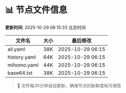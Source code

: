 # 📊 节点文件信息

**更新时间**: 2025-10-29 06:15:33 北京时间

| 文件名 | 大小 | 最后修改 |
|--------|------|----------|
| all.yaml | 38K | 2025-10-29 06:15 |
| history.yaml | 64K | 2025-10-29 06:15 |
| mihomo.yaml | 44K | 2025-10-29 06:15 |
| base64.txt | 38K | 2025-10-29 06:15 |

> 🔄 文件每30分钟自动更新，确保节点的新鲜度和可用性
